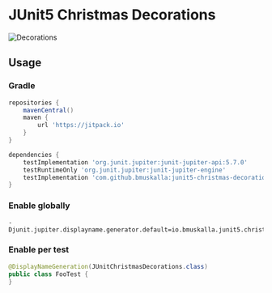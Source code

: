 # JUnit5 Christmas Decorations



![Decorations](https://user-images.githubusercontent.com/316929/102725278-f47ae100-4315-11eb-8793-317ad74f0eab.png)


## Usage

### Gradle
```groovy
repositories {
    mavenCentral()
    maven {
        url 'https://jitpack.io'
    }
}

dependencies {
    testImplementation 'org.junit.jupiter:junit-jupiter-api:5.7.0'
    testRuntimeOnly 'org.junit.jupiter:junit-jupiter-engine'
    testImplementation 'com.github.bmuskalla:junit5-christmas-decoration:main-SNAPSHOT'
}
```

### Enable globally

```
-Djunit.jupiter.displayname.generator.default=io.bmuskalla.junit5.christmas.decoration.JUnitChristmasDecorations
```

### Enable per test

```java
@DisplayNameGeneration(JUnitChristmasDecorations.class)
public class FooTest {
}
```
